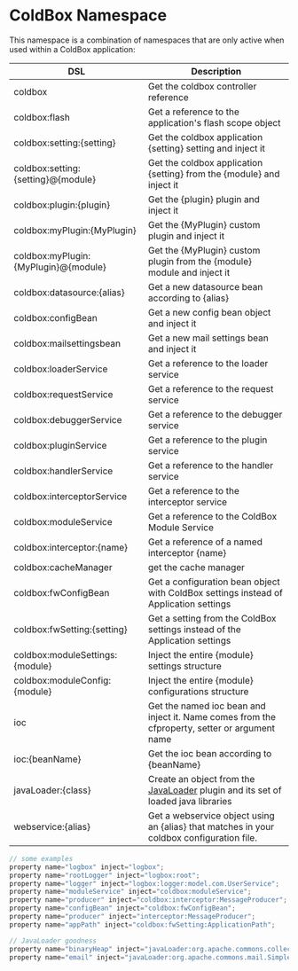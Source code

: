 # ColdBox Namespace

This namespace is a combination of namespaces that are only active when used within a ColdBox application:

|DSL|Description|
|--|--|
|coldbox |Get the coldbox controller reference|
|coldbox:flash |Get a reference to the application's flash scope object|
|coldbox:setting:{setting} |Get the coldbox application {setting} setting and inject it |
|coldbox:setting:{setting}@{module} |Get the coldbox application {setting} from the {module} and inject it |
|coldbox:plugin:{plugin} |Get the {plugin} plugin and inject it |
|coldbox:myPlugin:{MyPlugin} |Get the {MyPlugin} custom plugin and inject it |
|coldbox:myPlugin:{MyPlugin}@{module} |Get the {MyPlugin} custom plugin from the {module} module and inject it |
|coldbox:datasource:{alias} |Get a new datasource bean according to {alias}|
|coldbox:configBean |Get a new config bean object and inject it |
|coldbox:mailsettingsbean |Get a new mail settings bean and inject it |
|coldbox:loaderService |Get a reference to the loader service |
|coldbox:requestService |Get a reference to the request service |
|coldbox:debuggerService |Get a reference to the debugger service |
|coldbox:pluginService |Get a reference to the plugin service |
|coldbox:handlerService |Get a reference to the handler service |
|coldbox:interceptorService |Get a reference to the interceptor service |
|coldbox:moduleService |Get a reference to the ColdBox Module Service|
|coldbox:interceptor:{name} |Get a reference of a named interceptor {name}|
|coldbox:cacheManager |get the cache manager |
|coldbox:fwConfigBean |Get a configuration bean object with ColdBox settings instead of Application settings|
|coldbox:fwSetting:{setting} |Get a setting from the ColdBox settings instead of the Application settings|
|coldbox:moduleSettings:{module} |Inject the entire {module} settings structure|
|coldbox:moduleConfig:{module} |Inject the entire {module} configurations structure|
|ioc |Get the named ioc bean and inject it. Name comes from the cfproperty, setter or argument name|
|ioc:{beanName} |Get the ioc bean according to {beanName}|
|javaLoader:{class} |Create an object from the [JavaLoader](http://wiki.coldbox.org/wiki/Plugins:JavaLoader.cfm) plugin and its set of loaded java libraries|
|webservice:{alias} |Get a webservice object using an {alias} that matches in your coldbox configuration file.|

```js
// some examples
property name="logbox" inject="logbox";
property name="rootLogger" inject="logbox:root";
property name="logger" inject="logbox:logger:model.com.UserService";
property name="moduleService" inject="coldbox:moduleService";
property name="producer" inject="coldbox:interceptor:MessageProducer";
property name="configBean" inject="coldbox:fwConfigBean";
property name="producer" inject="interceptor:MessageProducer";
property name="appPath" inject="coldbox:fwSetting:ApplicationPath";

// JavaLoader goodness
property name="binaryHeap" inject="javaLoader:org.apache.commons.collections.BinaryHeap";
property name="email" inject="javaLoader:org.apache.commons.mail.SimpleEmail";
```